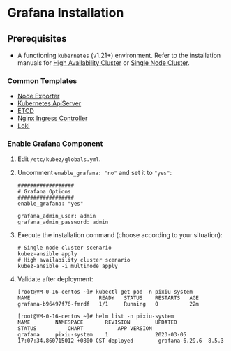 # Grafana Installation

## Prerequisites

- A functioning `kubernetes` (v1.21+) environment. Refer to the installation manuals for [High Availability Cluster](../install/multinode.md) or [Single Node Cluster](../install/all-in-one.md).

### Common Templates

- [Node Exporter](https://grafana.com/grafana/dashboards/1860-node-exporter-full/)
- [Kubernetes ApiServer](https://grafana.com/grafana/dashboards/12006-kubernetes-apiserver/)
- [ETCD](https://grafana.com/grafana/dashboards/3070-etcd/)
- [Nginx Ingress Controller](https://grafana.com/grafana/dashboards/9614-nginx-ingress-controller/)
- [Loki](https://grafana.com/grafana/dashboards/14055-loki-stack-monitoring-promtail-loki/)

### Enable Grafana Component

1. Edit `/etc/kubez/globals.yml`.

2. Uncomment `enable_grafana: "no"` and set it to `"yes"`:

    ```shell
    ##################
    # Grafana Options
    ##################
    enable_grafana: "yes"

    grafana_admin_user: admin
    grafana_admin_password: admin
    ```

3. Execute the installation command (choose according to your situation):

    ```shell
    # Single node cluster scenario
    kubez-ansible apply
    # High availability cluster scenario
    kubez-ansible -i multinode apply
    ```

4. Validate after deployment:

    ```shell
    [root@VM-0-16-centos ~]# kubectl get pod -n pixiu-system
    NAME                      READY   STATUS    RESTARTS   AGE
    grafana-b96497f76-fmrdf   1/1     Running   0          22m

    [root@VM-0-16-centos ~]# helm list -n pixiu-system
    NAME        NAMESPACE       REVISION        UPDATED                                 STATUS          CHART           APP VERSION
    grafana     pixiu-system    1               2023-03-05 17:07:34.860715012 +0800 CST deployed        grafana-6.29.6  8.5.3
    ```
